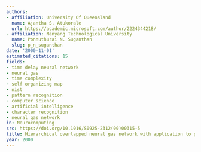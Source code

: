 ```yaml
---
authors:
- affiliation: University Of Queensland
  name: Ajantha S. Atukorale
  url: https://academic.microsoft.com/author/2224344218/
- affiliation: Nanyang Technological University
  name: Ponnuthurai N. Suganthan
  slug: p_n_suganthan
date: '2000-11-01'
estimated_citations: 15
fields:
- time delay neural network
- neural gas
- time complexity
- self organizing map
- nist
- pattern recognition
- computer science
- artificial intelligence
- character recognition
- neural gas network
in: Neurocomputing
src: https://doi.org/10.1016/S0925-2312(00)00315-5
title: Hierarchical overlapped neural gas network with application to pattern classification
year: 2000
---
```

